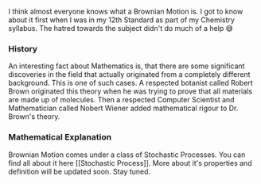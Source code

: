 I think almost everyone knows what a Brownian Motion is. I got to know about it first when I was in my 12th Standard as part of my Chemistry syllabus. The hatred towards the subject didn't do much of a help 😅

### History

An interesting fact about Mathematics is, that there are some significant discoveries in the field that actually originated from a completely different background. This is one of such cases. A respected botanist called Robert Brown originated this theory when he was trying to prove that all materials are made up of molecules. Then a respected Computer Scientist and Mathematician called Nobert Wiener added mathematical rigour to Dr. Brown's theory. 

### Mathematical Explanation 

Brownian Motion comes under a class of Stochastic Processes. You can find all about it here [[Stochastic Process]]. More about it's properties and definition will be updated soon. Stay tuned. 
